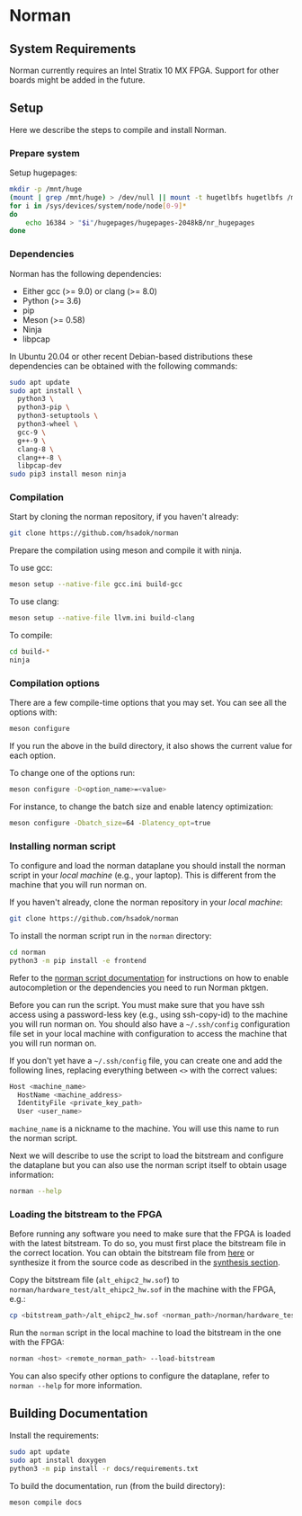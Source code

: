 # Norman

## System Requirements

Norman currently requires an Intel Stratix 10 MX FPGA. Support for other boards might be added in the future.

## Setup

Here we describe the steps to compile and install Norman.

### Prepare system

Setup hugepages:

```bash
mkdir -p /mnt/huge
(mount | grep /mnt/huge) > /dev/null || mount -t hugetlbfs hugetlbfs /mnt/huge
for i in /sys/devices/system/node/node[0-9]*
do
	echo 16384 > "$i"/hugepages/hugepages-2048kB/nr_hugepages
done
```

<!-- TODO(sadok): Make hugepage allocation permanent. -->

<!-- TODO(sadok): Describe how to setup quartus project. -->

### Dependencies

Norman has the following dependencies:
* Either gcc (>= 9.0) or clang (>= 8.0)
* Python (>= 3.6)
* pip
* Meson (>= 0.58)
* Ninja
* libpcap

In Ubuntu 20.04 or other recent Debian-based distributions these dependencies can be obtained with the following commands:
```bash
sudo apt update
sudo apt install \
  python3 \
  python3-pip \
  python3-setuptools \
  python3-wheel \
  gcc-9 \
  g++-9 \
  clang-8 \
  clang++-8 \
  libpcap-dev
sudo pip3 install meson ninja
```

### Compilation

Start by cloning the norman repository, if you haven't already:
```bash
git clone https://github.com/hsadok/norman
```

Prepare the compilation using meson and compile it with ninja.

To use gcc:
```bash
meson setup --native-file gcc.ini build-gcc
```

To use clang:
```bash
meson setup --native-file llvm.ini build-clang
```

To compile:
```bash
cd build-*
ninja
```

### Compilation options

There are a few compile-time options that you may set. You can see all the options with:
```bash
meson configure
```

If you run the above in the build directory, it also shows the current value for each option.

To change one of the options run:
```bash
meson configure -D<option_name>=<value>
```

For instance, to change the batch size and enable latency optimization:
```bash
meson configure -Dbatch_size=64 -Dlatency_opt=true
```

<!--- TODO(sadok): Describe how to synthesize hardware. -->

### Installing norman script

To configure and load the norman dataplane you should install the norman script in your *local machine* (e.g., your laptop). This is different from the machine that you will run norman on.

If you haven't already, clone the norman repository in your *local machine*:
```bash
git clone https://github.com/hsadok/norman
```

To install the norman script run in the `norman` directory:
```bash
cd norman
python3 -m pip install -e frontend
```

Refer to the [norman script documentation](frontend/README.md) for instructions on how to enable autocompletion or the dependencies you need to run Norman pktgen.

Before you can run the script. You must make sure that you have ssh access using a password-less key (e.g., using ssh-copy-id) to the machine you will run norman on. You should also have a `~/.ssh/config` configuration file set in your local machine with configuration to access the machine that you will run norman on.

If you don't yet have a `~/.ssh/config` file, you can create one and add the following lines, replacing everything between `<>` with the correct values:
```bash
Host <machine_name>
  HostName <machine_address>
  IdentityFile <private_key_path>
  User <user_name>
```

`machine_name` is a nickname to the machine. You will use this name to run the norman script.

Next we will describe to use the script to load the bitstream and configure the dataplane but you can also use the norman script itself to obtain usage information:
```bash
norman --help
```

### Loading the bitstream to the FPGA

Before running any software you need to make sure that the FPGA is loaded with the latest bitstream. To do so, you must first place the bitstream file in the correct location. You can obtain the bitstream file from [here](https://drive.google.com/drive/folders/1J2YYTNXotdOOeKWvoj_5-heE5qE2dQAC?usp=sharing) or synthesize it from the source code as described in the [synthesis section](#synthesis).

Copy the bitstream file (`alt_ehipc2_hw.sof`) to `norman/hardware_test/alt_ehipc2_hw.sof` in the machine with the FPGA, e.g.:
```bash
cp <bitstream_path>/alt_ehipc2_hw.sof <norman_path>/norman/hardware_test/alt_ehipc2_hw.sof
```

Run the `norman` script in the local machine to load the bitstream in the one with the FPGA:
```bash
norman <host> <remote_norman_path> --load-bitstream
```

You can also specify other options to configure the dataplane, refer to `norman --help` for more information.

<!---
## Development Environment

### Software

### Hardware

* Simulation
* Synthesis

-->

## Building Documentation

Install the requirements:
```bash
sudo apt update
sudo apt install doxygen
python3 -m pip install -r docs/requirements.txt
```

To build the documentation, run (from the build directory):
```bash
meson compile docs
```
